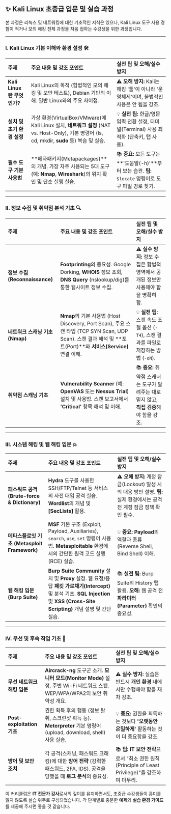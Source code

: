 
## ✨ Kali Linux 초중급 입문 및 실습 과정

본 과정은 리눅스 및 네트워킹에 대한 기초적인 지식은 있으나, Kali Linux 도구 사용 경험이 적거나 모의 해킹 전체 과정을 처음 접하는 수강생을 위한 과정입니다.

---

### I. Kali Linux 기본 이해와 환경 설정 🛠️

| 주제 | 주요 내용 및 강조 포인트 | 실전 팁 및 오해/실수 방지 |
| :--- | :--- | :--- |
| **Kali Linux란 무엇인가?** | Kali Linux의 목적 (합법적인 모의 해킹 및 보안 테스트), Debian 기반의 이해. 일반 Linux와의 주요 차이점. | ⚠️ **오해 방지:** Kali는 해킹 '툴'이 아니라 '운영체제'이며, 불법적인 사용은 안 됨을 강조. |
| **설치 및 초기 환경 설정** | 가상 환경(VirtualBox/VMware)에 Kali Linux 설치, **네트워크 설정** (NAT vs. Host-Only), 기본 명령어 (ls, cd, mkdir, **sudo** 등) 복습 및 실습. | 💡 **실전 팁:** 한글/영문 입력 전환 설정, 터미널(Terminal) 사용 최적화 (단축키, 탭 사용). |
| **필수 도구 기본 사용법** | **메타패키지(Metapackages)**의 개념. 가장 자주 사용되는 5대 도구 (예: **Nmap**, **Wireshark**)의 위치 확인 및 단순 실행 실습. | 📚 **중요:** 모든 도구는 **'도움말(-h)'**부터 보는 습관. **팁:** `$locate` 명령어로 도구 파일 경로 찾기. |

---

### II. 정보 수집 및 취약점 분석 기초 🔍

| 주제 | 주요 내용 및 강조 포인트 | 실전 팁 및 오해/실수 방지 |
| :--- | :--- | :--- |
| **정보 수집 (Reconnaissance)** | **Footprinting**의 중요성. Google Dorking, **WHOIS** 정보 조회, **DNS Query** (nslookup/dig)를 통한 웹사이트 정보 수집. | ⚠️ **실수 방지:** 정보 수집은 합법적 영역에서 공개된 정보만 사용해야 함을 명확히 함. |
| **네트워크 스캐닝 기초 (Nmap)** | **Nmap**의 기본 사용법 (Host Discovery, Port Scan), 주요 스캔 타입 (TCP SYN Scan, UDP Scan). 스캔 결과 해석 및 **포트(Port)**와 **서비스(Service)** 연결 이해. | 💡 **실전 팁:** 스캔 속도 조절 옵션 (`-T4`), 스캔 결과를 파일로 저장하는 방법 (`-oN`). |
| **취약점 스캐닝 기초** | **Vulnerability Scanner** (예: **OpenVAS** 또는 **Nessus Trial**) 설치 및 사용법. 스캔 보고서에서 **'Critical'** 항목 해석 및 이해. | 📚 **중요:** 취약점 스캐너는 도구가 알려주는 대로 믿지 않고, **직접 검증**해야 함을 강조. |

---

### III. 시스템 해킹 및 웹 해킹 입문 💥

| 주제 | 주요 내용 및 강조 포인트 | 실전 팁 및 오해/실수 방지 |
| :--- | :--- | :--- |
| **패스워드 공격 (Brute-force & Dictionary)** | **Hydra** 도구를 사용한 SSH/FTP/Telnet 등 서비스의 사전 대입 공격 실습. **Wordlist**의 개념 및 **[SecLists]** 활용. | ⚠️ **오해 방지:** 계정 잠금(Lockout) 발생 시의 대응 방안 설명. **팁:** 실제 환경에서는 공격 전 계정 잠금 정책 확인 필수. |
| **메타스플로잇 기초 (Metasploit Framework)** | **MSF** 기본 구조 (Exploit, Payload, Auxiliaries), `search`, `use`, `set` 명령어 사용법. **Metasploitable** 환경에서의 간단한 원격 코드 실행(RCE) 실습. | 💡 **중요:** **Payload**의 역할과 종류 (Reverse Shell, Bind Shell) 이해. |
| **웹 해킹 입문 (Burp Suite)** | **Burp Suite Community** 설치 및 **Proxy** 설정. 웹 요청/응답 **패킷 가로채기(Intercept)** 및 분석 기초. **SQL Injection** 및 **XSS (Cross-Site Scripting)** 개념 설명 및 간단 실습. | 📚 **실전 팁:** Burp Suite의 History 탭 활용. **오해:** 웹 공격 전 **파라미터(Parameter)** 확인의 중요성. |

---

### IV. 무선 및 후속 작업 기초 📡

| 주제 | 주요 내용 및 강조 포인트 | 실전 팁 및 오해/실수 방지 |
| :--- | :--- | :--- |
| **무선 네트워크 해킹 입문** | **Aircrack-ng** 도구군 소개. **모니터 모드(Monitor Mode)** 설정, 주변 Wi-Fi 네트워크 스캔. WEP/WPA/WPA2의 보안 취약성 개요. | ⚠️ **실수 방지:** 실습은 반드시 **개인 환경** 내에서만 수행해야 함을 재차 강조. |
| **Post-exploitation 기초** | 권한 획득 후의 행동 (정보 탈취, 스크린샷 획득 등). **Meterpreter** 기본 명령어 (upload, download, shell) 사용 실습. | 💡 **중요:** 권한을 획득하는 것보다 **'오랫동안 은밀하게'** 활동하는 것이 더 중요함을 강조. |
| **방어 및 보안 조치** | 각 공격(스캐닝, 패스워드 크래킹)에 대한 **방어 전략** (강력한 패스워드, 2FA, IDS). 공격을 당했을 때 **로그 분석**의 중요성. | 📚 **팁:** **IT 보안 전략**으로서 "최소 권한 원칙(Principle of Least Privilege)"을 강조하며 마무리. |

이 커리큘럼은 **IT 전문가 강사**로서의 깊이를 유지하면서도, 초중급 수강생들이 흥미를 잃지 않도록 실습 위주로 구성되었습니다. 각 단계별로 충분한 **예제**와 **실습 환경 가이드**를 제공해 주시면 좋을 것 같습니다.
